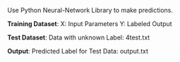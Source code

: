 Use Python Neural-Network Library to make predictions.

<b>Training Dataset</b>:
X: Input Parameters
Y: Labeled Output

<b>Test Dataset</b>:
Data with unknown Label: 4test.txt

<b>Output</b>:
Predicted Label for Test Data: output.txt


